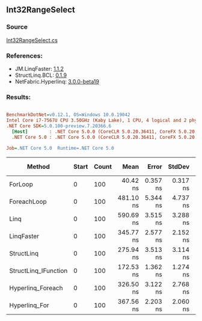 ﻿## Int32RangeSelect

### Source
[Int32RangeSelect.cs](../LinqBenchmarks/Int32/Range/Int32RangeSelect.cs)

### References:
- JM.LinqFaster: [1.1.2](https://www.nuget.org/packages/JM.LinqFaster/1.1.2)
- StructLinq.BCL: [0.1.9](https://www.nuget.org/packages/StructLinq.BCL/0.1.9)
- NetFabric.Hyperlinq: [3.0.0-beta19](https://www.nuget.org/packages/NetFabric.Hyperlinq/3.0.0-beta19)

### Results:
``` ini

BenchmarkDotNet=v0.12.1, OS=Windows 10.0.19042
Intel Core i7-7567U CPU 3.50GHz (Kaby Lake), 1 CPU, 4 logical and 2 physical cores
.NET Core SDK=5.0.100-preview.7.20366.6
  [Host]        : .NET Core 5.0.0 (CoreCLR 5.0.20.36411, CoreFX 5.0.20.36411), X64 RyuJIT
  .NET Core 5.0 : .NET Core 5.0.0 (CoreCLR 5.0.20.36411, CoreFX 5.0.20.36411), X64 RyuJIT

Job=.NET Core 5.0  Runtime=.NET Core 5.0  

```
|               Method | Start | Count |      Mean |    Error |   StdDev | Ratio | RatioSD |  Gen 0 | Gen 1 | Gen 2 | Allocated |
|--------------------- |------ |------ |----------:|---------:|---------:|------:|--------:|-------:|------:|------:|----------:|
|              ForLoop |     0 |   100 |  40.42 ns | 0.357 ns | 0.317 ns |  1.00 |    0.00 |      - |     - |     - |         - |
|          ForeachLoop |     0 |   100 | 481.10 ns | 5.344 ns | 4.737 ns | 11.90 |    0.18 | 0.0267 |     - |     - |      56 B |
|                 Linq |     0 |   100 | 590.69 ns | 3.515 ns | 3.288 ns | 14.61 |    0.10 | 0.0420 |     - |     - |      88 B |
|           LinqFaster |     0 |   100 | 345.77 ns | 2.577 ns | 2.152 ns |  8.55 |    0.07 | 0.4053 |     - |     - |     848 B |
|           StructLinq |     0 |   100 | 275.94 ns | 3.513 ns | 3.114 ns |  6.83 |    0.08 |      - |     - |     - |         - |
| StructLinq_IFunction |     0 |   100 | 172.53 ns | 1.362 ns | 1.274 ns |  4.27 |    0.04 |      - |     - |     - |         - |
|    Hyperlinq_Foreach |     0 |   100 | 326.50 ns | 3.122 ns | 2.768 ns |  8.08 |    0.08 |      - |     - |     - |         - |
|        Hyperlinq_For |     0 |   100 | 367.56 ns | 2.203 ns | 2.060 ns |  9.09 |    0.09 |      - |     - |     - |         - |

